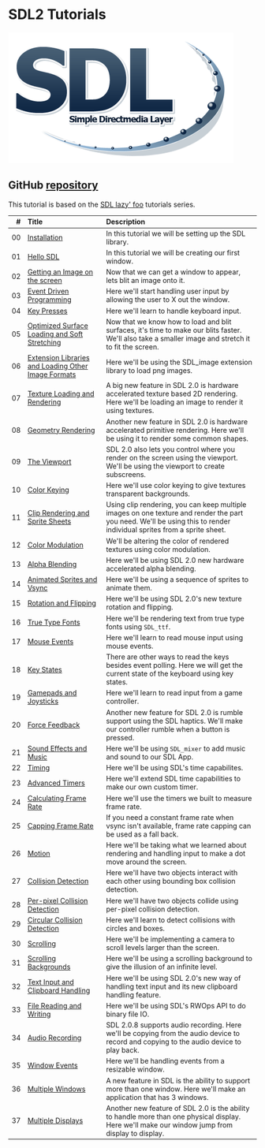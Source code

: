 # SDL2 Tutorials

![SDL Logo](./md/preview.png)
## GitHub [repository](https://github.com/jmparis/SDL2-lazy-foo)

This tutorial is based on the [SDL lazy' foo](https://lazyfoo.net/tutorials/SDL/index.php) tutorials series.


|  # | Title | Description |
|---:|:------|:------------|
| 00 | [Installation](./lesson-00/README.md) | In this tutorial we will be setting up the SDL library. |
| 01 | [Hello SDL](./lesson-01/README.md)    | In this tutorial we will be creating our first window. |
| 02 | [Getting an Image on the screen](./lesson-02/README.md)    | Now that we can get a window to appear, lets blit an image onto it. |
| 03 | [Event Driven Programming](./lesson-03/README.md)    | Here we'll start handling user input by allowing the user to X out the window.	 |
| 04 | [Key Presses](./lesson-04/README.md)    | Here we'll learn to handle keyboard input. |
| 05 | [Optimized Surface Loading and Soft Stretching](./lesson-05/README.md)    | Now that we know how to load and blit surfaces, it's time to make our blits faster. We'll also take a smaller image and stretch it to fit the screen. |
| 06 | [Extension Libraries and Loading Other Image Formats](./lesson-06/README.md) | Here we'll be using the SDL_image extension library to load png images. |
| 07 | [Texture Loading and Rendering](./lesson-07/README.md) | A big new feature in SDL 2.0 is hardware accelerated texture based 2D rendering. Here we'll be loading an image to render it using textures. |
| 08 | [Geometry Rendering](./lesson-08/README.md) | Another new feature in SDL 2.0 is hardware accelerated primitive rendering. Here we'll be using it to render some common shapes. |
| 09 | [The Viewport](./lesson-09/README.md) | SDL 2.0 also lets you control where you render on the screen using the viewport. We'll be using the viewport to create subscreens. |
| 10 | [Color Keying](./lesson-10/README.md) | Here we'll use color keying to give textures transparent backgrounds. |
| 11 | [Clip Rendering and Sprite Sheets](./lesson-11/README.md)    | Using clip rendering, you can keep multiple images on one texture and render the part you need. We'll be using this to render individual sprites from a sprite sheet. |
| 12 | [Color Modulation](./lesson-12/README.md)          | We'll be altering the color of rendered textures using color modulation. |
| 13 | [Alpha Blending](./lesson-13/README.md)            | Here we'll be using SDL 2.0 new hardware accelerated alpha blending. |
| 14 | [Animated Sprites and Vsync](./lesson-14/README.md)| Here we'll be using a sequence of sprites to animate them. |
| 15 | [Rotation and Flipping](./lesson-15/README.md)     | Here we'll be using SDL 2.0's new texture rotation and flipping. |
| 16 | [True Type Fonts](./lesson-16/README.md)           | Here we'll be rendering text from true type fonts using `SDL_ttf`. |
| 17 | [Mouse Events](./lesson-17/README.md)              | Here we'll learn to read mouse input using mouse events. |
| 18 | [Key States](./lesson-18/README.md)                | There are other ways to read the keys besides event polling. Here we will get the current state of the keyboard using key states. |
| 19 | [Gamepads and Joysticks](./lesson-19/README.md)    | Here we'll learn to read input from a game controller. |
| 20 | [Force Feedback](./lesson-20/README.md)            | Another new feature for SDL 2.0 is rumble support using the SDL haptics. We'll make our controller rumble when a button is pressed. |
| 21 | [Sound Effects and Music](./lesson-21/README.md)   | Here we'll be using `SDL_mixer` to add music and sound to our SDL App. |
| 22 | [Timing](./lesson-22/README.md)                    | Here we'll be using SDL's time capabilites. |
| 23 | [Advanced Timers](./lesson-23/README.md)           | Here we'll extend SDL time capabilities to make our own custom timer. |
| 24 | [Calculating Frame Rate](./lesson-24/README.md)    | Here we'll use the timers we built to measure frame rate. |
| 25 | [Capping Frame Rate](./lesson-25/README.md)        | If you need a constant frame rate when vsync isn't available, frame rate capping can be used as a fall back. |
| 26 | [Motion](./lesson-26/README.md)                    | Here we'll be taking what we learned about rendering and handling input to make a dot move around the screen. |
| 27 | [Collision Detection](./lesson-27/README.md)       | Here we'll have two objects interact with each other using bounding box collision detection. |
| 28 | [Per-pixel Collision Detection](./lesson-28/README.md) | Here we'll have two objects collide using per-pixel collision detection. |
| 29 | [Circular Collision Detection](./lesson-29/README.md) | Here we'll learn to detect collisions with circles and boxes. |
| 30 | [Scrolling](./lesson-30/README.md) | Here we'll be implementing a camera to scroll levels larger than the screen. |
| 31 | [Scrolling Backgrounds](./lesson-31/README.md)     | Here we'll be using a scrolling background to give the illusion of an infinite level. |
| 32 | [Text Input and Clipboard Handling](./lesson-32/README.md)     | Here we'll be using SDL 2.0's new way of handling text input and its new clipboard handling feature. |
| 33 | [File Reading and Writing](./lesson-33/README.md)  | Here we'll be using SDL's RWOps API to do binary file IO. |
| 34 | [Audio Recording](./lesson-34/README.md)           | SDL 2.0.8 supports audio recording. Here we'll be copying from the audio device to record and copying to the audio device to play back. |
| 35 | [Window Events](./lesson-35/README.md)             | Here we'll be handling events from a resizable window. |
| 36 | [Multiple Windows](./lesson-36/README.md)          | A new feature in SDL is the ability to support more than one window. Here we'll make an application that has 3 windows. |
| 37 | [Multiple Displays](./lesson-37/README.md)         | Another new feature of SDL 2.0 is the ability to handle more than one physical display. Here we'll make our window jump from display to display. |

